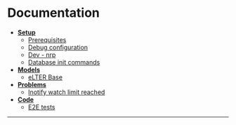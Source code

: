 # Documentation

- **[Setup](setup.md)**
  - [Prerequisites](setup.md#prerequisites)
  - [Debug configuration](setup.md#debug-configuration)
  - [Dev - nrp](nrp.md#nrp-tool-basic-commands)
  - [Database init commands](db.md)
- **[Models](models.md)**
  - [eLTER Base]()
- **[Problems](problems.md)**
  - [Inotify watch limit reached](problems.md#inotify-watch-limit-reached)
- **[Code](code.md)**
  - [E2E tests](code.md#e2e-test)
---


